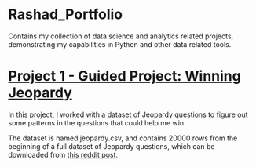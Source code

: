 # Rashad_Portfolio
Contains my collection of data science and analytics related projects, demonstrating my capabilities in Python and other data related tools.

# [Project 1 - Guided Project: Winning Jeopardy](https://github.com/rashad-malik/project_dq_jeopardy/blob/main/project_dq_jeopardy.ipynb)
In this project, I worked with a dataset of Jeopardy questions to figure out some patterns in the questions that could help me win.

The dataset is named jeopardy.csv, and contains 20000 rows from the beginning of a full dataset of Jeopardy questions, which can be downloaded from [this reddit post](https://www.reddit.com/r/datasets/comments/1uyd0t/200000_jeopardy_questions_in_a_json_file/).
